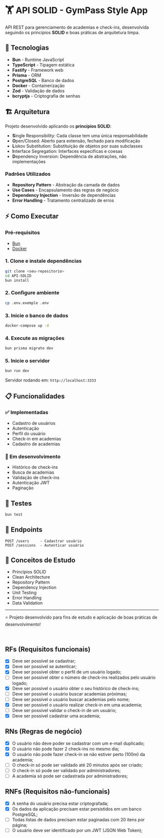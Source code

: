 # 🏋️ API SOLID - GymPass Style App

API REST para gerenciamento de academias e check-ins, desenvolvida seguindo os princípios **SOLID** e boas práticas de arquitetura limpa.

## 🚀 Tecnologias

- **Bun** - Runtime JavaScript
- **TypeScript** - Tipagem estática
- **Fastify** - Framework web
- **Prisma** - ORM
- **PostgreSQL** - Banco de dados
- **Docker** - Containerização
- **Zod** - Validação de dados
- **bcryptjs** - Criptografia de senhas

## 🏗️ Arquitetura

Projeto desenvolvido aplicando os **princípios SOLID**:

- **S**ingle Responsibility: Cada classe tem uma única responsabilidade
- **O**pen/Closed: Aberto para extensão, fechado para modificação
- **L**iskov Substitution: Substituição de objetos por suas subclasses
- **I**nterface Segregation: Interfaces específicas e coesas
- **D**ependency Inversion: Dependência de abstrações, não implementações

### Padrões Utilizados

- **Repository Pattern** - Abstração da camada de dados
- **Use Cases** - Encapsulamento das regras de negócio
- **Dependency Injection** - Inversão de dependências
- **Error Handling** - Tratamento centralizado de erros

## ⚡ Como Executar

### Pré-requisitos
- [Bun](https://bun.sh/)
- [Docker](https://www.docker.com/)

### 1. Clone e instale dependências
```bash
git clone <seu-repositorio>
cd API-SOLID
bun install
```

### 2. Configure ambiente
```bash
cp .env.exemple .env
```

### 3. Inicie o banco de dados
```bash
docker-compose up -d
```

### 4. Execute as migrações
```bash
bun prisma migrate dev
```

### 5. Inicie o servidor
```bash
bun run dev
```

Servidor rodando em: `http://localhost:3333`

## 📋 Funcionalidades

### ✅ Implementadas
- Cadastro de usuários
- Autenticação
- Perfil do usuário
- Check-in em academias
- Cadastro de academias

### 🚧 Em desenvolvimento
- Histórico de check-ins
- Busca de academias
- Validação de check-ins
- Autenticação JWT
- Paginação

## 🧪 Testes

```bash
bun test
```

## 📡 Endpoints

```
POST /users     - Cadastrar usuário
POST /sessions  - Autenticar usuário
```

## 🎯 Conceitos de Estudo

- Princípios SOLID
- Clean Architecture
- Repository Pattern
- Dependency Injection
- Unit Testing
- Error Handling
- Data Validation

---

⭐ Projeto desenvolvido para fins de estudo e aplicação de boas práticas de desenvolvimento!

<br>

## RFs (Requisitos funcionais)

- [x] Deve ser possível se cadastrar;
- [x] Deve ser possível se autenticar;
- [x] Deve ser possível obter o perfil de um usuário logado;
- [ ] Deve ser possível obter o número de check-ins realizados pelo usuário logado;
- [x] Deve ser possível o usuário obter o seu histórico de check-ins;
- [ ] Deve ser possível o usuário buscar academias próximas;
- [ ] Deve ser possível o usuário buscar academias pelo nome;
- [x] Deve ser possível o usuário realizar check-in em uma academia;
- [ ] Deve ser possível validar o check-in de um usuário;
- [x] Deve ser possível cadastrar uma academia;

## RNs (Regras de negócio)

- [x] O usuário não deve poder se cadastrar com um e-mail duplicado;
- [x] O usuário não pode fazer 2 check-ins no mesmo dia;
- [x] O usuário não pode fazer check-in se não estiver perto (100m) da academia;
- [ ] O check-in só pode ser validado até 20 minutos após ser criado;
- [ ] O check-in só pode ser validado por administradores;
- [ ] A academia só pode ser cadastrada por administradores;

## RNFs (Requisitos não-funcionais)

- [x] A senha do usuário precisa estar criptografada;
- [x] Os dados da aplicação precisam estar persistidos em um banco PostgreSQL;
- [ ] Todas listas de dados precisam estar paginadas com 20 itens por página;
- [ ] O usuário deve ser identificado por um JWT (JSON Web Token);